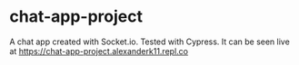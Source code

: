 # chat-app-project

A chat app created with Socket.io. Tested with Cypress.
It can be seen live at https://chat-app-project.alexanderk11.repl.co
